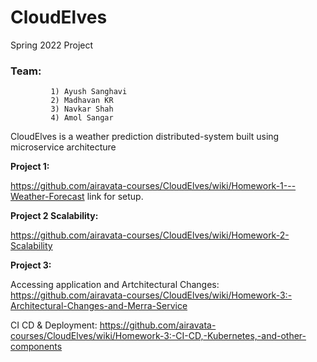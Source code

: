 # CloudElves
Spring 2022 Project

### Team:
			 1) Ayush Sanghavi
			 2) Madhavan KR
			 3) Navkar Shah
			 4) Amol Sangar

CloudElves is a weather prediction distributed-system built using microservice architecture


**Project 1:** 

https://github.com/airavata-courses/CloudElves/wiki/Homework-1---Weather-Forecast link for setup.

**Project 2 Scalability:**

https://github.com/airavata-courses/CloudElves/wiki/Homework-2-Scalability

**Project 3:**

Accessing application and Artchitectural Changes: https://github.com/airavata-courses/CloudElves/wiki/Homework-3:-Architectural-Changes-and-Merra-Service

CI CD & Deployment: https://github.com/airavata-courses/CloudElves/wiki/Homework-3:-CI-CD,-Kubernetes,-and-other-components
